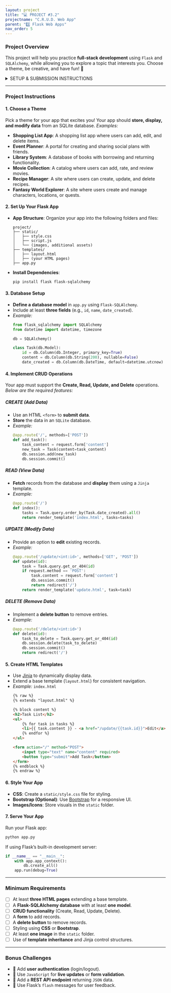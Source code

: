 ```yaml
---
layout: project
title: "💻 PROJECT #3.2"
projectname: "C.R.U.D. Web App"
parent: "3️⃣ Flask Web Apps"
nav_order: 5
---
```


### Project Overview

This project will help you practice **full-stack development** using `Flask` and `SQLAlchemy`, while allowing you to explore a topic that interests you. Choose a theme, be creative, and have fun! 🚀

<html>
  <details>
    <summary>SETUP & SUBMISSION INSTRUCTIONS</summary>

<div class="setup" markdown="block">

1. Go to the `CS3 Project 3.2` assignment on **Blackbaud** and follow the provided **GitHub Classroom** link.
  > 📁 Clicking the link generates a **private repository** for your project with the appropriate starter code. Note that **projects** are stored within the [BWL-CS Organization](https://github.com/BWL-CS), so you _cannot_ access it from the "Your Repositories" page!
2. Open the repository in a **Codespace** whenever you spend time working on the program, in class or at home. 
  > ⚠️ Always remember to `commit changes` after every coding session!
3. When your project is complete, **submit the link to your repository** in the `CS3 Project 3.2` assignment on Blackbaud.

</div>

    
  </details>
</html>

---

### Project Instructions

#### 1. Choose a Theme
Pick a theme for your app that excites you! Your app should **store, display, and modify data** from an SQLite database. _Examples:_

- **Shopping List App**: A shopping list app where users can add, edit, and delete items.
- **Event Planner**: A portal for creating and sharing social plans with friends.
- **Library System**: A database of books with borrowing and returning functionality.
- **Movie Collection**: A catalog where users can add, rate, and review movies.
- **Recipe Manager**: A site where users can create, update, and delete recipes.
- **Fantasy World Explorer**: A site where users create and manage characters, locations, or quests.

#### 2. Set Up Your Flask App
- **App Structure**: Organize your app into the following folders and files:
    ```
    project/
    ├── static/
    │   ├── style.css
    │   ├── script.js
    │   └── (images, additional assets)
    ├── templates/
    │   ├── layout.html
    │   ├── (your HTML pages)
    ├── app.py
    ```

- **Install Dependencies**:
   ```bash
   pip install flask flask-sqlalchemy
   ```

#### 3. Database Setup
- **Define a database model** in `app.py` using `Flask-SQLAlchemy`.
- Include at least **three fields** (e.g., `id`, `name`, `date_created`).
- _Example:_
   ```python
   from flask_sqlalchemy import SQLAlchemy
   from datetime import datetime, timezone

   db = SQLAlchemy()

   class Task(db.Model):
       id = db.Column(db.Integer, primary_key=True)
       content = db.Column(db.String(200), nullable=False)
       date_created = db.Column(db.DateTime, default=datetime.utcnow)
   ```

#### 4. Implement CRUD Operations

Your app must support the **Create, Read, Update, and Delete** operations. _Below are the required features:_

##### CREATE (Add Data)
- Use an HTML `<form>` to **submit data**.
- **Store** the data in an `SQLite` database.
- _Example:_
   ```python
   @app.route('/', methods=['POST'])
   def add_task():
       task_content = request.form['content']
       new_task = Task(content=task_content)
       db.session.add(new_task)
       db.session.commit()
   ```

##### READ (View Data)
- **Fetch** records from the database and **display** them using a `Jinja` template.
- _Example:_
   ```python
   @app.route('/')
   def index():
       tasks = Task.query.order_by(Task.date_created).all()
       return render_template('index.html', tasks=tasks)
   ```

##### UPDATE (Modify Data)
- Provide an option to **edit** existing records.
- _Example:_
   ```python
   @app.route('/update/<int:id>', methods=['GET', 'POST'])
   def update(id):
       task = Task.query.get_or_404(id)
       if request.method == 'POST':
           task.content = request.form['content']
           db.session.commit()
           return redirect('/')
       return render_template('update.html', task=task)
   ```

##### DELETE (Remove Data)
- Implement a **delete button** to remove entries.
- _Example:_
   ```python
   @app.route('/delete/<int:id>')
   def delete(id):
       task_to_delete = Task.query.get_or_404(id)
       db.session.delete(task_to_delete)
       db.session.commit()
       return redirect('/')
   ```

#### 5. Create HTML Templates
- Use [Jinja](https://jinja.palletsprojects.com/en/stable/) to dynamically display data.
- Extend a base template (`layout.html`) for consistent navigation.
- *Example:* `index.html`
  ```html
  {% raw %}
  {% extends "layout.html" %}
  
  {% block content %}
  <h2>Task List</h2>
  <ul>
      {% for task in tasks %}
      <li>{{ task.content }} - <a href="/update/{{task.id}}">Edit</a> | <a href="/delete/{{task.id}}">Delete</a></li>
      {% endfor %}
  </ul>
  
  <form action="/" method="POST">
      <input type="text" name="content" required>
      <button type="submit">Add Task</button>
  </form>
  {% endblock %}
  {% endraw %}
  ```

#### 6. Style Your App
- **CSS**: Create a `static/style.css` file for styling.
- **Bootstrap (Optional)**: Use [Bootstrap](https://getbootstrap.com/docs/5.3/getting-started/introduction/) for a responsive UI.
- **Images/Icons**: Store visuals in the `static` folder.

#### 7. Serve Your App
Run your Flask app:
  ```bash
  python app.py
  ```
If using Flask’s built-in development server:
  ```python
  if __name__ == "__main__":
      with app.app_context():
          db.create_all()
      app.run(debug=True)
  ```

---

### Minimum Requirements
- [ ] At least **three HTML pages** extending a base template.  
- [ ] A **Flask-SQLAlchemy database** with at least **one model**.  
- [ ] **CRUD functionality** (Create, Read, Update, Delete).  
- [ ] A **form** to add records.  
- [ ] A **delete button** to remove records.  
- [ ] Styling using **CSS** or **Bootstrap**.  
- [ ] At least **one image** in the `static` folder.  
- [ ] Use of **template inheritance** and Jinja control structures.  

---

### Bonus Challenges
- 🎯 Add **user authentication** (login/logout).  
- 🎯 Use `JavaScript` for **live updates** or **form validation**.  
- 🎯 Add a **REST API endpoint** returning `JSON` data.  
- 🎯 Use Flask’s `flash` messages for user feedback.  
